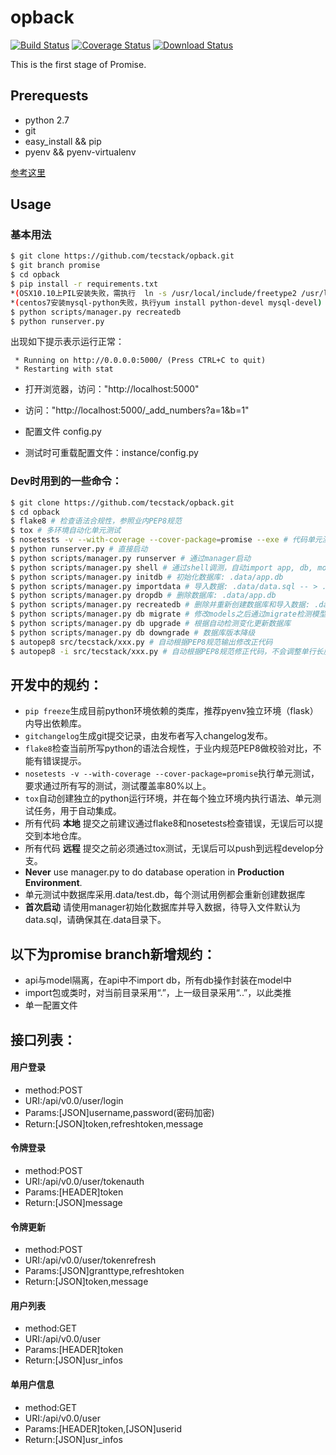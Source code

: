 # opback
[![Build Status](https://travis-ci.org/tecstack/opback.svg?branch=promise)](https://travis-ci.org/tecstack/opback) [![Coverage Status](https://coveralls.io/repos/tecstack/opback/badge.svg?branch=promise)](https://coveralls.io/r/tecstack/opback?branch=promise) [![Download Status](https://img.shields.io/badge/download-1024%2Fmonth-green.svg)](https://github.com/tecstack/opback/)


This is the first stage of Promise.


## Prerequests

* python 2.7
* git
* easy_install && pip
* pyenv && pyenv-virtualenv

[参考这里](http://promisejohn.github.io/2015/04/15/PythonDevEnvSetting/)

## Usage

### 基本用法

```bash
$ git clone https://github.com/tecstack/opback.git
$ git branch promise
$ cd opback
$ pip install -r requirements.txt
*(OSX10.10上PIL安装失败，需执行  ln -s /usr/local/include/freetype2 /usr/local/include/freetype；   xcode-select --install)
*(centos7安装mysql-python失败，执行yum install python-devel mysql-devel)
$ python scripts/manager.py recreatedb
$ python runserver.py
```
出现如下提示表示运行正常：

```
 * Running on http://0.0.0.0:5000/ (Press CTRL+C to quit)
 * Restarting with stat
```

* 打开浏览器，访问："http://localhost:5000"
* 访问："http://localhost:5000/_add_numbers?a=1&b=1"

* 配置文件 config.py
* 测试时可重载配置文件：instance/config.py

### Dev时用到的一些命令：

```bash
$ git clone https://github.com/tecstack/opback.git
$ cd opback
$ flake8 # 检查语法合规性，参照业内PEP8规范
$ tox # 多环境自动化单元测试
$ nosetests -v --with-coverage --cover-package=promise --exe # 代码单元测试覆盖率
$ python runserver.py # 直接启动
$ python scripts/manager.py runserver # 通过manager启动
$ python scripts/manager.py shell # 通过shell调测，自动import app, db, models
$ python scripts/manager.py initdb # 初始化数据库: .data/app.db
$ python scripts/manager.py importdata # 导入数据: .data/data.sql -- > .data/app.db
$ python scripts/manager.py dropdb # 删除数据库: .data/app.db
$ python scripts/manager.py recreatedb # 删除并重新创建数据库和导入数据: .data/app.db
$ python scripts/manager.py db migrate # 修改models之后通过migrate检测模型变更
$ python scripts/manager.py db upgrade # 根据自动检测变化更新数据库
$ python scripts/manager.py db downgrade # 数据库版本降级
$ autopep8 src/tecstack/xxx.py # 自动根据PEP8规范输出修改正代码
$ autopep8 -i src/tecstack/xxx.py # 自动根据PEP8规范修正代码，不会调整单行长度等
```

## 开发中的规约：

* `pip freeze`生成目前python环境依赖的类库，推荐pyenv独立环境（flask）内导出依赖库。
* `gitchangelog`生成git提交记录，由发布者写入changelog发布。
* `flake8`检查当前所写python的语法合规性，于业内规范PEP8做校验对比，不能有错误提示。
* `nosetests -v --with-coverage --cover-package=promise`执行单元测试，\
    要求通过所有写的测试，测试覆盖率80%以上。
* `tox`自动创建独立的python运行环境，并在每个独立环境内执行语法、单元测试任务，用于自动集成。
* 所有代码 **本地** 提交之前建议通过flake8和nosetests检查错误，无误后可以提交到本地仓库。
* 所有代码 **远程** 提交之前必须通过tox测试，无误后可以push到远程develop分支。
* **Never** use manager.py to do database operation in **Production Environment**.
* 单元测试中数据库采用.data/test.db，每个测试用例都会重新创建数据库
* **首次启动** 请使用manager初始化数据库并导入数据，待导入文件默认为data.sql，请确保其在.data目录下。

## 以下为promise branch新增规约：

* api与model隔离，在api中不import db，所有db操作封装在model中
* import包或类时，对当前目录采用“.”，上一级目录采用“..”，以此类推
* 单一配置文件

## 接口列表：
#### 用户登录
* method:POST 
* URI:/api/v0.0/user/login
* Params:[JSON]username,password(密码加密)
* Return:[JSON]token,refreshtoken,message
#### 令牌登录
* method:POST
* URI:/api/v0.0/user/tokenauth
* Params:[HEADER]token
* Return:[JSON]message
#### 令牌更新
* method:POST
* URI:/api/v0.0/user/tokenrefresh
* Params:[JSON]granttype,refreshtoken
* Return:[JSON]token,message
#### 用户列表
* method:GET
* URI:/api/v0.0/user
* Params:[HEADER]token
* Return:[JSON]usr_infos
#### 单用户信息
* method:GET
* URI:/api/v0.0/user
* Params:[HEADER]token,[JSON]userid
* Return:[JSON]usr_infos
